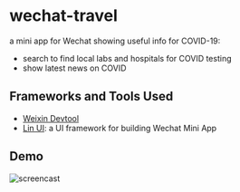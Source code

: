 # wechat-travel
a mini app for Wechat showing useful info for COVID-19:
   * search to find local labs and hospitals for COVID testing
   * show latest news on COVID

## Frameworks and Tools Used
   * [Weixin Devtool](https://developers.weixin.qq.com/miniprogram/en/dev/devtools/devtools.html)
   * [Lin UI](https://doc.mini.talelin.com/): a UI framework for building Wechat Mini App

## Demo

![screencast](demo/wechat-travel-demo.gif)